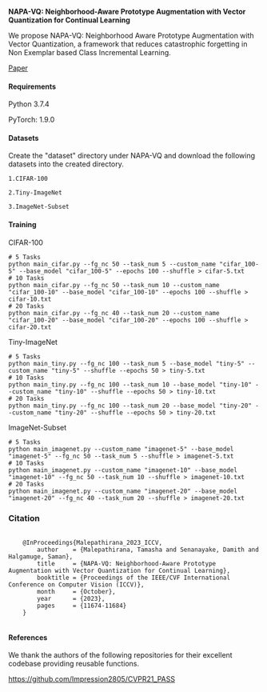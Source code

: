**NAPA-VQ: Neighborhood-Aware Prototype Augmentation with Vector Quantization for Continual Learning**

We propose NAPA-VQ: Neighborhood Aware Prototype Augmentation with Vector Quantization, a framework that reduces catastrophic forgetting in Non Exemplar based Class Incremental Learning.

[Paper](https://openaccess.thecvf.com/content/ICCV2023/html/Malepathirana_NAPA-VQ_Neighborhood-Aware_Prototype_Augmentation_with_Vector_Quantization_for_Continual_Learning_ICCV_2023_paper.html)

#### Requirements
Python 3.7.4

PyTorch: 1.9.0

#### Datasets
Create the "dataset" directory under NAPA-VQ and download the following datasets into the created directory.

    1.CIFAR-100
    
    2.Tiny-ImageNet
    
    3.ImageNet-Subset

#### Training

CIFAR-100

``` 
# 5 Tasks
python main_cifar.py --fg_nc 50 --task_num 5 --custom_name "cifar_100-5" --base_model "cifar_100-5" --epochs 100 --shuffle > cifar-5.txt
# 10 Tasks
python main_cifar.py --fg_nc 50 --task_num 10 --custom_name "cifar_100-10" --base_model "cifar_100-10" --epochs 100 --shuffle > cifar-10.txt
# 20 Tasks
python main_cifar.py --fg_nc 40 --task_num 20 --custom_name "cifar_100-20" --base_model "cifar_100-20" --epochs 100 --shuffle > cifar-20.txt

```

Tiny-ImageNet
```
# 5 Tasks
python main_tiny.py --fg_nc 100 --task_num 5 --base_model "tiny-5" --custom_name "tiny-5" --shuffle --epochs 50 > tiny-5.txt
# 10 Tasks
python main_tiny.py --fg_nc 100 --task_num 10 --base_model "tiny-10" --custom_name "tiny-10" --shuffle --epochs 50 > tiny-10.txt
# 20 Tasks
python main_tiny.py --fg_nc 100 --task_num 20 --base_model "tiny-20" --custom_name "tiny-20" --shuffle --epochs 50 > tiny-20.txt
```

ImageNet-Subset

```
# 5 Tasks
python main_imagenet.py --custom_name "imagenet-5" --base_model "imagenet-5" --fg_nc 50 --task_num 5 --shuffle > imagenet-5.txt
# 10 Tasks
python main_imagenet.py --custom_name "imagenet-10" --base_model "imagenet-10" --fg_nc 50 --task_num 10 --shuffle > imagenet-10.txt
# 20 Tasks
python main_imagenet.py --custom_name "imagenet-20" --base_model "imagenet-20" --fg_nc 40 --task_num 20 --shuffle > imagenet-20.txt

```

### Citation
<pre>
    <code>
    @InProceedings{Malepathirana_2023_ICCV,
        author    = {Malepathirana, Tamasha and Senanayake, Damith and Halgamuge, Saman},
        title     = {NAPA-VQ: Neighborhood-Aware Prototype Augmentation with Vector Quantization for Continual Learning},
        booktitle = {Proceedings of the IEEE/CVF International Conference on Computer Vision (ICCV)},
        month     = {October},
        year      = {2023},
        pages     = {11674-11684}
    }
    </code>
</pre>

#### References

We thank the authors of the following repositories for their excellent codebase providing reusable functions.

https://github.com/Impression2805/CVPR21_PASS
